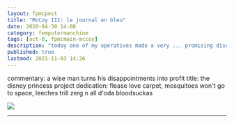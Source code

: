 ```yaml
---
layout: fpmcpost
title: "McCoy III: le journal en bleu"
date: 2020-04-30 14:08
category: femputermanchine
tags: [act-0, fpmcmain-mccoy]
description: "today one of my operatives made a very ... promising discovery"
published: true
lastmod: 2021-11-03 14:26
---
```

[//]: # ( 10/15/21  -linkout removed)
[//]: # ( 11/03/21  -title added)

commentary: a wise man turns his disappointments into profit
title: the disney princess project
dedication: flease love carpet, mosquitoes won't go to space, leeches trill zerg n all d'oda bloodsuckas

<img src="{{ site.url }}/assets/img/dpp-00.jpg" />

*****

